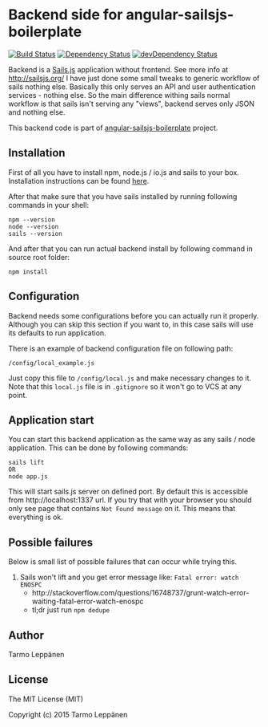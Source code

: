 # Backend side for angular-sailsjs-boilerplate
[![Build Status](https://travis-ci.org/tarlepp/angular-sailsjs-boilerplate-backend.png?branch=master)](https://travis-ci.org/tarlepp/angular-sailsjs-boilerplate-backend)
[![Dependency Status](https://david-dm.org/tarlepp/angular-sailsjs-boilerplate-backend.svg)](https://david-dm.org/tarlepp/angular-sailsjs-boilerplate-backend)
[![devDependency Status](https://david-dm.org/tarlepp/angular-sailsjs-boilerplate-backend/dev-status.svg)](https://david-dm.org/tarlepp/angular-sailsjs-boilerplate-backend#info=devDependencies)

Backend is a [Sails.js](http://sailsjs.org) application without frontend. See more info at http://sailsjs.org/ I have 
just done some small tweaks to generic workflow of sails nothing else. Basically this only serves an API and
user authentication services - nothing else. So the main difference withing sails normal workflow is that sails isn't 
serving any "views", backend serves only JSON and nothing else.

This backend code is part of [angular-sailsjs-boilerplate](https://github.com/tarlepp/angular-sailsjs-boilerplate) project.

## Installation
First of all you have to install npm, node.js / io.js and sails to your box. Installation instructions can be 
found [here](http://sailsjs.org/get-started).

After that make sure that you have sails installed by running following commands in your shell:

```
npm --version
node --version
sails --version
```

And after that you can run actual backend install by following command in source root folder:

```
npm install
```

## Configuration
Backend needs some configurations before you can actually run it properly. Although you can skip this section if you
want to, in this case sails will use its defaults to run application. 

There is an example of backend configuration file on following path:

```
/config/local_example.js
```

Just copy this file to ```/config/local.js``` and make necessary changes to it. Note that this ```local.js``` file is 
in ```.gitignore``` so it won't go to VCS at any point.

## Application start
You can start this backend application as the same way as any sails / node application. This can be done by following
commands:

```
sails lift
OR
node app.js
```

This will start sails.js server on defined port. By default this is accessible from http://localhost:1337 url. If you 
try that with your browser you should only see page that contains ```Not Found message``` on it. This means that 
everything is ok.

## Possible failures
Below is small list of possible failures that can occur while trying this.

<ol>
    <li>Sails won't lift and you get error message like: <code>Fatal error: watch ENOSPC</code>
        <ul>
            <li>http://stackoverflow.com/questions/16748737/grunt-watch-error-waiting-fatal-error-watch-enospc</li>
            <li>tl;dr just run <code>npm dedupe</code> 
        </ul>
    </li>
</ol>

## Author
Tarmo Leppänen

## License
The MIT License (MIT)

Copyright (c) 2015 Tarmo Leppänen
